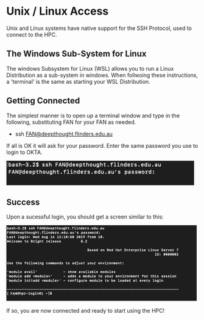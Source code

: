 # Unix / Linux Access

Unix and Linux systems have native support for the SSH Protocol, used to connect to the HPC.

## The Windows Sub-System for Linux

The windows Subsystem for Linux (WSL) allows you to run a Linux Distribution as a sub-system in windows. When follwoing these instructions, a 'terminal' is the same as starting your WSL Distribution.

## Getting Connected

The simplest manner is to open up a terminal window and type in the following, substituting FAN for your FAN as needed.

- ssh FAN@deepthought.flinders.edu.au

If all is OK it will ask for your password. Enter the same password you use to login to OKTA.

![](../../_static/shellPasswordPromtImage.png)

## Success

Upon a sucessful login, you should get a screen similar to this:

![](../../_static/loginOkImage.png)

If so, you are now connected and ready to start using the HPC!